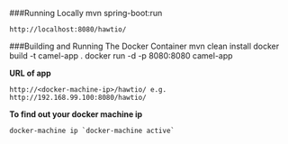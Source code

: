 ###Running Locally
    mvn spring-boot:run

    http://localhost:8080/hawtio/

###Building and Running The Docker Container
    mvn clean install
    docker build -t camel-app .
    docker run -d -p 8080:8080 camel-app

**URL of app**

`http://<docker-machine-ip>/hawtio/ e.g. http://192.168.99.100:8080/hawtio/`

**To find out your docker machine ip**

    docker-machine ip `docker-machine active`